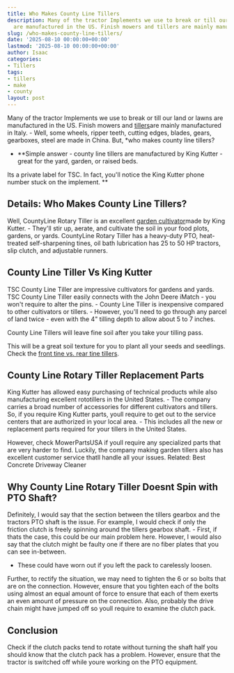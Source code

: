 ```yaml
---
title: Who Makes County Line Tillers
description: Many of the tractor Implements we use to break or till our land or lawns
  are manufactured in the US. Finish mowers and tillers are mainly manufactured in...
slug: /who-makes-county-line-tillers/
date: '2025-08-10 00:00:00+00:00'
lastmod: '2025-08-10 00:00:00+00:00'
author: Isaac
categories:
- Tillers
tags:
- tillers
- make
- county
layout: post
---
```

Many of the tractor Implements we use to break or till our land or lawns are manufactured in the US. Finish mowers and [tillers](https://pestpolicy.com/best-electric-tiller-for-clay-soil/)are mainly manufactured in Italy. - Well, some wheels, ripper teeth, cutting edges, blades, gears, gearboxes, steel are made in China. But, *who makes county line tillers?

* **Simple answer - county line tillers are manufactured by King Kutter - great for the yard, garden, or raised beds.

Its a private label for TSC. In fact, you'll notice the King Kutter phone number stuck on the implement. **

##  Details: Who Makes County Line Tillers?

Well, CountyLine Rotary Tiller is an excellent [garden cultivator](https://pestpolicy.com/best-garden-tiller-for-a-woman/)made by King Kutter. - They'll stir up, aerate, and cultivate the soil in your food plots, gardens, or yards. CountyLine Rotary Tiller has a heavy-duty PTO, heat-treated self-sharpening tines, oil bath lubrication has 25 to 50 HP tractors, slip clutch, and adjustable runners.

##  County Line Tiller Vs King Kutter

TSC County Line Tiller are impressive cultivators for gardens and yards. TSC County Line Tiller easily connects with the John Deere iMatch - you won't require to alter the pins. - County Line Tiller is inexpensive compared to other cultivators or tillers. - However, you'll need to go through any parcel of land twice - even with the 4" tilling depth to allow about 5 to 7 inches.

County Line Tillers will leave fine soil after you take your tilling pass.

This will be a great soil texture for you to plant all your seeds and seedlings. Check the [front tine vs. rear tine tillers](https://pestpolicy.com/front-tine-vs-rear-tine-tillers/).

##  County Line Rotary Tiller Replacement Parts

King Kutter has allowed easy purchasing of technical products while also manufacturing excellent rototillers in the United States. - The company carries a broad number of accessories for different cultivators and tillers. So, if you require King Kutter parts, youll require to get out to the service centers that are authorized in your local area. - This includes all the new or replacement parts required for your tillers in the United States.

However, check MowerPartsUSA if youll require any specialized parts that are very harder to find. Luckily, the company making garden tillers also has excellent customer service thatll handle all your issues. Related: Best Concrete Driveway Cleaner

##  Why County Line Rotary Tiller Doesnt Spin with PTO Shaft?

Definitely, I would say that the section between the tillers gearbox and the tractors PTO shaft is the issue. For example, I would check if only the friction clutch is freely spinning around the tillers gearbox shaft. - First, if thats the case, this could be our main problem here. However, I would also say that the clutch might be faulty one if there are no fiber plates that you can see in-between.

- These could have worn out if you left the pack to carelessly loosen.

Further, to rectify the situation, we may need to tighten the 6 or so bolts that are on the connection. However, ensure that you tighten each of the bolts using almost an equal amount of force to ensure that each of them exerts an even amount of pressure on the connection. Also, probably the drive chain might have jumped off so youll require to examine the clutch pack.

##  Conclusion

Check if the clutch packs tend to rotate without turning the shaft half you should know that the clutch pack has a problem. However, ensure that the tractor is switched off while youre working on the PTO equipment.